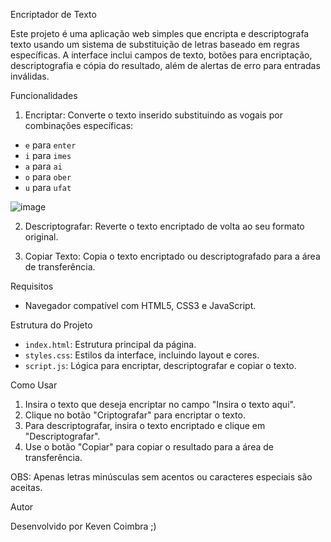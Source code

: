 Encriptador de Texto

Este projeto é uma aplicação web simples que encripta e descriptografa texto usando um sistema de substituição de letras baseado em regras específicas. A interface inclui campos de texto, botões para encriptação, descriptografia e cópia do resultado, além de alertas de erro para entradas inválidas.

Funcionalidades

1. Encriptar: Converte o texto inserido substituindo as vogais por combinações específicas:
  - `e` para `enter`
  - `i` para `imes`
  - `a` para `ai`
  - `o` para `ober`
  - `u` para `ufat`

 ![image](https://github.com/user-attachments/assets/2b0ceb29-455f-4383-9261-f7e01180f5fd)

2. Descriptografar: Reverte o texto encriptado de volta ao seu formato original.
  
3. Copiar Texto: Copia o texto encriptado ou descriptografado para a área de transferência.

Requisitos

- Navegador compatível com HTML5, CSS3 e JavaScript.

Estrutura do Projeto

- `index.html`: Estrutura principal da página.
- `styles.css`: Estilos da interface, incluindo layout e cores.
- `script.js`: Lógica para encriptar, descriptografar e copiar o texto.

Como Usar

1. Insira o texto que deseja encriptar no campo "Insira o texto aqui".
2. Clique no botão "Criptografar" para encriptar o texto.
3. Para descriptografar, insira o texto encriptado e clique em "Descriptografar".
4. Use o botão "Copiar" para copiar o resultado para a área de transferência.

OBS: Apenas letras minúsculas sem acentos ou caracteres especiais são aceitas.

Autor

Desenvolvido por Keven Coimbra ;)
